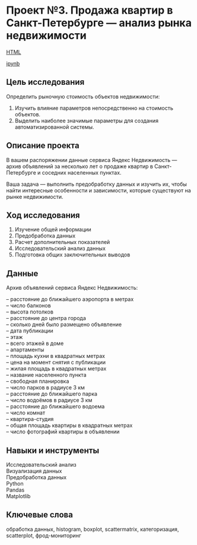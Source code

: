 # Проект №3. Продажа квартир в Санкт-Петербурге — анализ рынка недвижимости

[HTML](https://github.com/fil0kate/YandexPracticum_DataAnalyst/blob/main/Проект%20№3.%20Исследование%20объявлений%20о%20продаже%20квартир%20в%20приложении%20Яндекс%20Недвижимость/Проект%20№3.%20Исследование%20объявлений%20о%20продаже%20квартир%20в%20приложении%20Яндекс%20Недвижимость.html)

[ipynb](https://github.com/fil0kate/YandexPracticum_DataAnalyst/blob/main/Проект%20№3.%20Исследование%20объявлений%20о%20продаже%20квартир%20в%20приложении%20Яндекс%20Недвижимость/Проект%20№3.%20Исследование%20объявлений%20о%20продаже%20квартир%20в%20приложении%20Яндекс%20Недвижимость.ipynb)

## Цель исследования

Определить рыночную стоимость объектов недвижимости:
1. Изучить влияние параметров непосредственно на стоимость объектов.
2. Выделить наиболее значимые параметры для создания автоматизированной системы.

## Описание проекта

В вашем распоряжении данные сервиса Яндекс Недвижимость — архив объявлений за несколько лет о продаже квартир в Санкт-Петербурге и соседних населенных пунктах.

Ваша задача — выполнить предобработку данных и изучить их, чтобы найти интересные особенности и зависимости, которые существуют на рынке недвижимости.

## Ход исследования

1. Изучение общей информации
2. Предобработка данных
3. Расчет дополнительных показателей
4. Исследовательский анализ данных
5. Подготовка общих заключительных выводов

## Данные

Архив объявлений сервиса Яндекс Недвижимость:

– расстояние до ближайшего аэропорта в метрах\
– число балконов\
– высота потолков\
– расстояние до центра города\
– сколько дней было размещено объявление\
– дата публикации\
– этаж\
– всего этажей в доме\
– апартаменты\
– площадь кухни в квадратных метрах\
– цена на момент снятия с публикации\
– жилая площадь в квадратных метрах\
– название населенного пункта\
– свободная планировка\
– число парков в радиусе 3 км\
– расстояние до ближайшего парка\
– число водоёмов в радиусе 3 км\
– расстояние до ближайшего водоема\
– число комнат\
– квартира-студия\
– общая площадь квартиры в квадратных метрах\
– число фотографий квартиры в объявлении

## Навыки и инструменты

Исследовательский анализ\
Визуализация данных\
Предобработка данных\
Python\
Pandas\
Matplotlib

## Ключевые слова
обработка данных, histogram, boxplot, scattermatrix, категоризация, scatterplot, фрод-мониторинг

